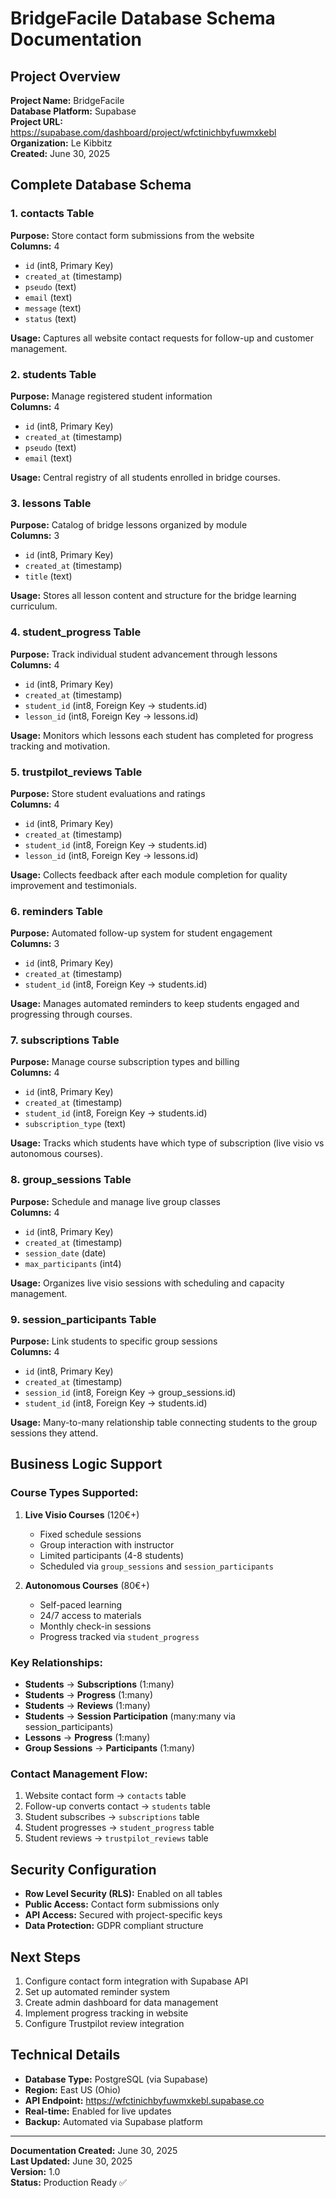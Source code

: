 # BridgeFacile Database Schema Documentation

## Project Overview
**Project Name:** BridgeFacile  
**Database Platform:** Supabase  
**Project URL:** https://supabase.com/dashboard/project/wfctinichbyfuwmxkebl  
**Organization:** Le Kibbitz  
**Created:** June 30, 2025  

## Complete Database Schema

### 1. **contacts** Table
**Purpose:** Store contact form submissions from the website  
**Columns:** 4  
- `id` (int8, Primary Key)
- `created_at` (timestamp)
- `pseudo` (text)
- `email` (text)
- `message` (text)
- `status` (text)

**Usage:** Captures all website contact requests for follow-up and customer management.

### 2. **students** Table
**Purpose:** Manage registered student information  
**Columns:** 4  
- `id` (int8, Primary Key)
- `created_at` (timestamp)
- `pseudo` (text)
- `email` (text)

**Usage:** Central registry of all students enrolled in bridge courses.

### 3. **lessons** Table
**Purpose:** Catalog of bridge lessons organized by module  
**Columns:** 3  
- `id` (int8, Primary Key)
- `created_at` (timestamp)
- `title` (text)

**Usage:** Stores all lesson content and structure for the bridge learning curriculum.

### 4. **student_progress** Table
**Purpose:** Track individual student advancement through lessons  
**Columns:** 4  
- `id` (int8, Primary Key)
- `created_at` (timestamp)
- `student_id` (int8, Foreign Key → students.id)
- `lesson_id` (int8, Foreign Key → lessons.id)

**Usage:** Monitors which lessons each student has completed for progress tracking and motivation.

### 5. **trustpilot_reviews** Table
**Purpose:** Store student evaluations and ratings  
**Columns:** 4  
- `id` (int8, Primary Key)
- `created_at` (timestamp)
- `student_id` (int8, Foreign Key → students.id)
- `lesson_id` (int8, Foreign Key → lessons.id)

**Usage:** Collects feedback after each module completion for quality improvement and testimonials.

### 6. **reminders** Table
**Purpose:** Automated follow-up system for student engagement  
**Columns:** 3  
- `id` (int8, Primary Key)
- `created_at` (timestamp)
- `student_id` (int8, Foreign Key → students.id)

**Usage:** Manages automated reminders to keep students engaged and progressing through courses.

### 7. **subscriptions** Table
**Purpose:** Manage course subscription types and billing  
**Columns:** 4  
- `id` (int8, Primary Key)
- `created_at` (timestamp)
- `student_id` (int8, Foreign Key → students.id)
- `subscription_type` (text)

**Usage:** Tracks which students have which type of subscription (live visio vs autonomous courses).

### 8. **group_sessions** Table
**Purpose:** Schedule and manage live group classes  
**Columns:** 4  
- `id` (int8, Primary Key)
- `created_at` (timestamp)
- `session_date` (date)
- `max_participants` (int4)

**Usage:** Organizes live visio sessions with scheduling and capacity management.

### 9. **session_participants** Table
**Purpose:** Link students to specific group sessions  
**Columns:** 4  
- `id` (int8, Primary Key)
- `created_at` (timestamp)
- `session_id` (int8, Foreign Key → group_sessions.id)
- `student_id` (int8, Foreign Key → students.id)

**Usage:** Many-to-many relationship table connecting students to the group sessions they attend.

## Business Logic Support

### Course Types Supported:
1. **Live Visio Courses** (120€+)
   - Fixed schedule sessions
   - Group interaction with instructor
   - Limited participants (4-8 students)
   - Scheduled via `group_sessions` and `session_participants`

2. **Autonomous Courses** (80€+)
   - Self-paced learning
   - 24/7 access to materials
   - Monthly check-in sessions
   - Progress tracked via `student_progress`

### Key Relationships:
- **Students** → **Subscriptions** (1:many)
- **Students** → **Progress** (1:many)
- **Students** → **Reviews** (1:many)
- **Students** → **Session Participation** (many:many via session_participants)
- **Lessons** → **Progress** (1:many)
- **Group Sessions** → **Participants** (1:many)

### Contact Management Flow:
1. Website contact form → `contacts` table
2. Follow-up converts contact → `students` table
3. Student subscribes → `subscriptions` table
4. Student progresses → `student_progress` table
5. Student reviews → `trustpilot_reviews` table

## Security Configuration
- **Row Level Security (RLS):** Enabled on all tables
- **Public Access:** Contact form submissions only
- **API Access:** Secured with project-specific keys
- **Data Protection:** GDPR compliant structure

## Next Steps
1. Configure contact form integration with Supabase API
2. Set up automated reminder system
3. Create admin dashboard for data management
4. Implement progress tracking in website
5. Configure Trustpilot review integration

## Technical Details
- **Database Type:** PostgreSQL (via Supabase)
- **Region:** East US (Ohio)
- **API Endpoint:** https://wfctinichbyfuwmxkebl.supabase.co
- **Real-time:** Enabled for live updates
- **Backup:** Automated via Supabase platform

---

**Documentation Created:** June 30, 2025  
**Last Updated:** June 30, 2025  
**Version:** 1.0  
**Status:** Production Ready ✅

